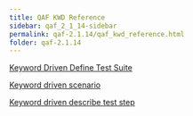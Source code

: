 ```yaml
---
title: QAF KWD Reference
sidebar: qaf_2_1_14-sidebar
permalink: qaf-2.1.14/qaf_kwd_reference.html
folder: qaf-2.1.14
---
```


[Keyword Driven Define Test Suite](keyword_driven_define_test_suite.html)

[Keyword driven scenario](keyword_driven_scenario.html)

[Keyword driven describe test step](keyword_driven_describe_test_step.html)

 
